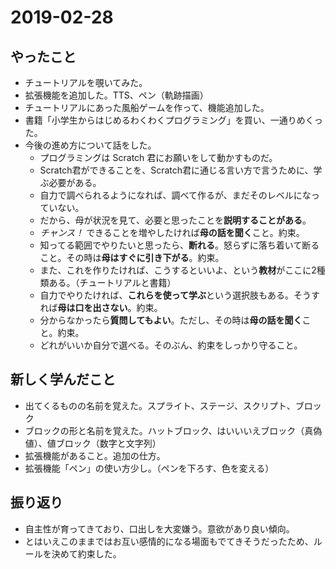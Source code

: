 # 2019-02-28

## やったこと

- チュートリアルを覗いてみた。
- 拡張機能を追加した。TTS、ペン（軌跡描画）
- チュートリアルにあった風船ゲームを作って、機能追加した。
- 書籍「小学生からはじめるわくわくプログラミング」を買い、一通りめくった。
- 今後の進め方について話をした。
    - プログラミングは Scratch 君にお願いをして動かすものだ。
    - Scratch君ができることを、Scratch君に通じる言い方で言うために、学ぶ必要がある。
    - 自力で調べられるようになれば、調べて作るが、まだそのレベルになっていない。
    - だから、母が状況を見て、必要と思ったことを**説明することがある**。
    - *チャンス！* できることを増やしたければ**母の話を聞く**こと。約束。
    - 知ってる範囲でやりたいと思ったら、**断れる**。怒らずに落ち着いて断ること。その時は**母はすぐに引き下がる**。約束。
    - また、これを作りたければ、こうするといいよ、という**教材**がここに2種類ある。（チュートリアルと書籍）
    - 自力でやりたければ、**これらを使って学ぶ**という選択肢もある。そうすれば**母は口を出さない**。約束。
    - 分からなかったら**質問してもよい**。ただし、その時は**母の話を聞く**こと。約束。
    - どれがいいか自分で選べる。そのぶん、約束をしっかり守ること。

## 新しく学んだこと

- 出てくるものの名前を覚えた。スプライト、ステージ、スクリプト、ブロック
- ブロックの形と名前を覚えた。ハットブロック、はいいいえブロック（真偽値）、値ブロック（数字と文字列）
- 拡張機能があること。追加の仕方。
- 拡張機能「ペン」の使い方少し。（ペンを下ろす、色を変える）

## 振り返り

- 自主性が育ってきており、口出しを大変嫌う。意欲があり良い傾向。
- とはいえこのままではお互い感情的になる場面もでてきそうだったため、ルールを決めて約束した。

